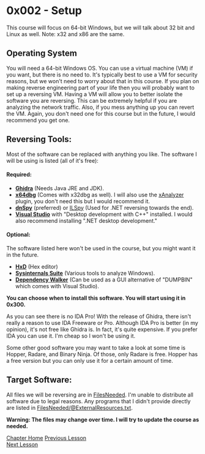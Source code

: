 # 0x002 - Setup
This course will focus on 64-bit Windows, but we will talk about 32 bit and Linux as well. Note: x32 and x86 are the same.

## Operating System
You will need a 64-bit Windows OS. You can use a virtual machine (VM) if you want, but there is no need to. It's typically best to use a VM for security reasons, but we won't need to worry about that in this course. If you plan on making reverse engineering part of your life then you will probably want to set up a reversing VM. Having a VM will allow you to better isolate the software you are reversing. This can be extremely helpful if you are analyzing the network traffic. Also, if you mess anything up you can revert the VM. Again, you don't need one for this course but in the future, I would recommend you get one.

## Reversing Tools:
Most of the software can be replaced with anything you like. The software I will be using is listed (all of it's free):  
#### Required:
* [**Ghidra**](https://ghidra-sre.org/) (Needs Java JRE and JDK).
* [**x64dbg**](https://x64dbg.com/) (Comes with x32dbg as well). I will also use the [xAnalyzer](https://github.com/ThunderCls/xAnalyzer) plugin, you don't need this but I would recommend it.
* [**dnSpy**](https://github.com/0xd4d/dnSpy) (preferred) or [ILSpy](https://github.com/icsharpcode/ILSpy) (Used for .NET reversing towards the end).
* [**Visual Studio**](https://visualstudio.microsoft.com/) with "Desktop development with C++" installed. I would also recommend installing ".NET desktop development."

#### Optional:
The software listed here won't be used in the course, but you might want it in the future.
* [**HxD**](https://mh-nexus.de/en/hxd/) (Hex editor)
* [**Sysinternals Suite**](https://docs.microsoft.com/en-us/sysinternals/downloads/sysinternals-suite) (Various tools to analyze Windows).
* [**Dependency Walker**](http://www.dependencywalker.com/) (Can be used as a GUI alternative of "DUMPBIN" which comes with Visual Studio).

**You can choose when to install this software. You will start using it in 0x300.**

As you can see there is no IDA Pro! With the release of Ghidra, there isn't really a reason to use IDA Freeware or Pro. Although IDA Pro is better (in my opinion), it's not free like Ghidra is. In fact, it's quite expensive. If you prefer IDA you can use it. I'm cheap so I won't be using it.

Some other good software you may want to take a look at some time is Hopper, Radare, and Binary Ninja. Of those, only Radare is free. Hopper has a free version but you can only use it for a certain amount of time.

## Target Software:
All files we will be reversing are in [FilesNeeded](FilesNeeded). I'm unable to distribute all software due to legal reasons. Any programs that I didn't provide directly are listed in [FilesNeeded/@ExternalResources.txt](FilesNeeded/@ExternalResources.txt).

**Warning: The files may change over time. I will try to update the course as needed.**

[Chapter Home](0x000-IntroductionAndSetup.md)
[Previous Lesson](0x001-HowTo.md)  
[Next Lesson](/Z0FCourse_ReverseEngineering/0x100-BinaryBasics/0x101-NumberSystems.md)